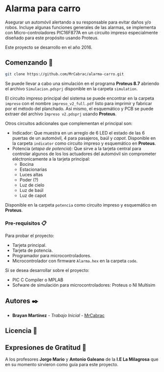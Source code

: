 # Alarma para carro

Asegurar un automóvil alertando a su responsable para evitar daños y/o robos. Incluye algunas funciones generales de las alarmas, se implementa con Micro-controladores PIC16F877A en un circuito impreso especialmente diseñado para este propósito usando Proteus.

Este proyecto se desarrollo en el año 2016.

## Comenzando 🚀

```sh
git clone https://github.com/MrCabrac/alarma-carro.git
```
Se puede llevar a cabo una simulación en el programa **Proteus 8.7** abriendo el archivo `Simulacion.pdsprj` disponible en la carpeta `simulation`.

El circuito impreso principal del sistema se puede encontrar en la carpeta `impreso` con el nombre `impreso_v2_full.pdf` listo para imprimir y fabricar por el método del planchado. Así mismo, el esquemático y PCB se puede extraer del archivo `Impreso v2.pdsprj` usando **Proteus**.

Otros circuitos adicionales que complementan el principal son:
* Indicador: Que muestra en un arreglo de 6 LED el estado de las 6 puertas de un automóvil, 4 para pasajeros, baúl y *capot*. Disponible en la carpeta `indicator` como circuito impreso y esquemático en **Proteus**.
* Potencia (*etapa de potencia*): Que sirve a la tarjeta central para controlar algunos de los los actuadores del automóvil sin comprometer eléctronicamente a la tarjeta principal:
    * Bocina
    * Estacionarias
    * Luces altas
    * Poder (?)
    * Luz de cielo
    * Luz de baúl
    * Luz de capot

Disponible en la carpeta `potencia` como circuito impreso y esquemático en **Proteus**.


### Pre-requisitos 📋
Para probar el proyecto:
* Tarjeta principal.
* Tarjeta de potencia.
* Programador para microcontroladores.
* Microcontrolador con firmware `Alarma.hex` en la carpeta `code`.

Si se desea desarrollar sobre el proyecto:
* PIC C Compiler o MPLAB
* Sofware de simulación para microcontroladores: Proteus o NI Multisim

<!--
>
### Instalación 🔧

## Ejecutando las pruebas ⚙️

## Despliegue 📦

## Construido con 🛠️

## Contribuyendo 🖇️

## Wiki 📖

## Versionado 📌
<-->
## Autores ✒️
* **Brayan Martínez** - *Trabajo Inicial* - [MrCabrac](https://github.com/MrCabrac)

## Licencia 📄

## Expresiones de Gratitud 🎁
A los profesores **Jorge Mario** y **Antonio Galeano** de la **I.E La Milagrosa** que en su momento sirvieron como guía para este proyecto.